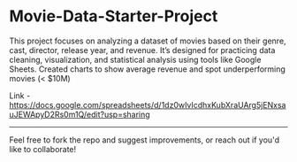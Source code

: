 # Movie-Data-Starter-Project
This project focuses on analyzing a dataset of movies based on their genre, cast, director, release year, and revenue. It’s designed for practicing data cleaning, visualization, and statistical analysis using tools like Google Sheets. Created charts to show average revenue and spot underperforming movies (< $10M)

Link - https://docs.google.com/spreadsheets/d/1dz0wIvIcdhxKubXraUArg5jENxsauJEWApyD2Rs0m1Q/edit?usp=sharing

---
Feel free to fork the repo and suggest improvements, or reach out if you'd like to collaborate!

